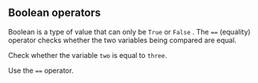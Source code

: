## Boolean operators

Boolean is a type of value that can only be `True` or `False` . The `==` (equality) operator 
checks whether the two variables being compared are equal.  

  
Check whether the variable `two` is equal to `three`.


<div class='hint'>Use the <code>==</code> operator.</div>
